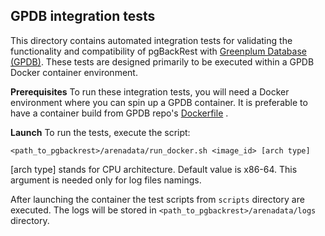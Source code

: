 ## GPDB integration tests

This directory contains automated integration tests for validating the functionality and compatibility of pgBackRest with [Greenplum Database (GPDB)](https://github.com/arenadata/gpdb). These tests are designed primarily to be executed within a GPDB Docker container environment.

**Prerequisites**
To run these integration tests, you will need a Docker environment where you can spin up a GPDB container.
It is preferable to have a container build from GPDB repo's [Dockerfile](https://github.com/arenadata/gpdb/blob/adb-6.x/arenadata/readme.md) .

**Launch**
To run the tests, execute the script:
```
<path_to_pgbackrest>/arenadata/run_docker.sh <image_id> [arch type]
```
[arch type] stands for CPU architecture. Default value is x86-64. This argument is needed only for log files namings.

After launching the container the test scripts from `scripts` directory are executed. The logs will be stored in `<path_to_pgbackrest>/arenadata/logs` directory.
